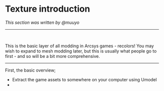 # Texture introduction
*This section was written by @muuyo*

<hr>
<br>

This is the basic layer of all modding in Arcsys games - recolors! You may wish to expand to mesh modding later, but this is usually what people go to first - and so will be a bit more comprehensive.

<hr>

First, the basic overview;
- Extract the game assets to somewhere on your computer using Umodel
- 